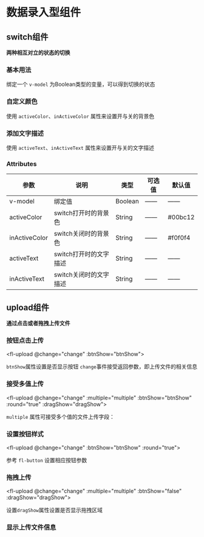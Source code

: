 # 数据录入型组件

## switch组件

**两种相互对立的状态的切换**

### 基本用法

<fl-switch v-model="active" ></fl-switch>

绑定一个 `v-model` 为Boolean类型的变量，可以得到切换的状态

<script>
  export default {
    data() {
      return {
        active: true
      }
    }
  };
</script>

### 自定义颜色

<fl-switch activeColor="red" inActiveColor="black"></fl-switch>

使用 `activeColor`、`inActiveColor` 属性来设置开与关的背景色

### 添加文字描述

<fl-switch v-model="active" activeText="已激活" inActiveText="未激活"></fl-switch>

使用 `activeText`、`inActiveText` 属性来设置开与关的文字描述

### Attributes

| 参数          | 说明                   | 类型    | 可选值 | 默认值   |
| ------------- | ---------------------- | ------- | ------ | -------- |
| v-model       | 绑定值                 | Boolean | ——     | ——       |
| activeColor   | switch打开时的背景色   | String  | ——     | \#00bc12 |
| inActiveColor | switch关闭时的背景色   | String  | ——     | \#f0f0f4 |
| activeText    | switch打开时的文字描述 | String  | ——     | ——       |
| inActiveText  | switch关闭时的文字描述 | String  | ——     | ——       |


## upload组件

**通过点击或者拖拽上传文件**

### 按钮点击上传

<fl-upload @change="change" :btnShow="btnShow"></fl-upload>

`btnShow`属性设置是否显示按钮 `change`事件接受返回参数，即上传文件的相关信息

### 接受多值上传
<fl-upload @change="change" :multiple="multiple" :btnShow="btnShow" :round="true" :dragShow="dragShow"></fl-upload>

`multiple` 属性可接受多个值的文件上传字段：

### 设置按钮样式

<fl-upload @change="change" :btnShow="btnShow" :round="true"></fl-upload>

参考 `fl-button` 设置相应按钮参数

### 拖拽上传

<fl-upload @change="change" :multiple="multiple" :btnShow="false" :dragShow="dragShow"></fl-upload>

设置`dragShow`属性设置是否显示拖拽区域

### 显示上传文件信息

